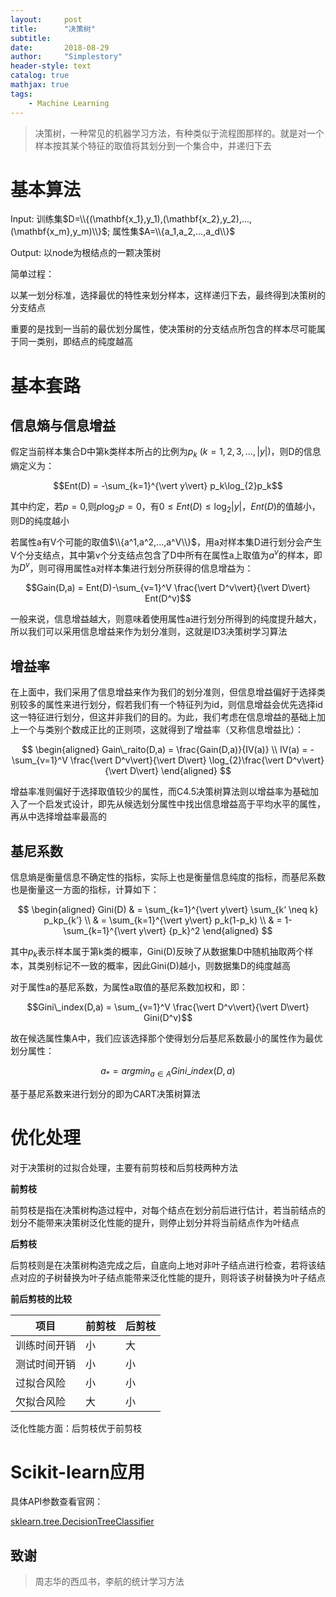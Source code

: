 ```yaml
---
layout:     post
title:      "决策树"
subtitle:   
date:       2018-08-29
author:     "Simplestory"
header-style: text
catalog: true
mathjax: true
tags:
    - Machine Learning
---
```


>决策树，一种常见的机器学习方法，有种类似于流程图那样的。就是对一个样本按其某个特征的取值将其划分到一个集合中，并递归下去

# 基本算法

Input: 训练集$D=\\{(\mathbf{x_1},y_1),(\mathbf{x_2},y_2),...,(\mathbf{x_m},y_m)\\}$;
属性集$A=\\{a_1,a_2,...,a_d\\}$

Output: 以node为根结点的一颗决策树

简单过程：

以某一划分标准，选择最优的特性来划分样本，这样递归下去，最终得到决策树的分支结点

重要的是找到一当前的最优划分属性，使决策树的分支结点所包含的样本尽可能属于同一类别，即结点的纯度越高

# 基本套路

## 信息熵与信息增益

假定当前样本集合D中第k类样本所占的比例为$p_k \ (k=1,2,3,...,\vert y\vert)$，则D的信息熵定义为：

$$Ent(D) = -\sum_{k=1}^{\vert y\vert} p_k\log_{2}p_k$$

其中约定，若$p=0$,则$p\log_{2}p = 0$，有$0 \le Ent(D) \le \log_{2}\vert y\vert$，$Ent(D)$的值越小，则D的纯度越小

若属性a有V个可能的取值$\\{a^1,a^2,...,a^V\\}$，用a对样本集D进行划分会产生V个分支结点，其中第v个分支结点包含了D中所有在属性a上取值为$a^v$的样本，即为$D^v$，则可得用属性a对样本集进行划分所获得的信息增益为：

$$Gain(D,a) = Ent(D)-\sum_{v=1}^V \frac{\vert D^v\vert}{\vert D\vert} Ent(D^v)$$

一般来说，信息增益越大，则意味着使用属性a进行划分所得到的纯度提升越大，所以我们可以采用信息增益来作为划分准则，这就是ID3决策树学习算法

## 增益率

在上面中，我们采用了信息增益来作为我们的划分准则，但信息增益偏好于选择类别较多的属性来进行划分，假若我们有一个特征列为id，则信息增益会优先选择id这一特征进行划分，但这并非我们的目的。为此，我们考虑在信息增益的基础上加上一个与类别个数成正比的正则项，这就得到了增益率（又称信息增益比）：

$$
\begin{aligned}
Gain\_raito(D,a) = \frac{Gain(D,a)}{IV(a)}  \\
IV(a) = -\sum_{v=1}^V \frac{\vert D^v\vert}{\vert D\vert} \log_{2}\frac{\vert D^v\vert}{\vert D\vert}
\end{aligned}
$$

增益率准则偏好于选择取值较少的属性，而C4.5决策树算法则以增益率为基础加入了一个启发式设计，即先从候选划分属性中找出信息增益高于平均水平的属性，再从中选择增益率最高的

## 基尼系数

信息熵是衡量信息不确定性的指标，实际上也是衡量信息纯度的指标，而基尼系数也是衡量这一方面的指标，计算如下：

$$
\begin{aligned}
Gini(D) & = \sum_{k=1}^{\vert y\vert} \sum_{k‘ \neq k} p_kp_{k’}  \\
& = \sum_{k=1}^{\vert y\vert} p_k(1-p_k)  \\
& = 1-\sum_{k=1}^{\vert y\vert} {p_k}^2
\end{aligned}
$$

其中$p_k$表示样本属于第k类的概率，Gini(D)反映了从数据集D中随机抽取两个样本，其类别标记不一致的概率，因此Gini(D)越小，则数据集D的纯度越高

对于属性a的基尼系数，为属性a取值的基尼系数加权和，即：

$$Gini\_index(D,a) = \sum_{v=1}^V \frac{\vert D^v\vert}{\vert D\vert} Gini(D^v)$$

故在候选属性集A中，我们应该选择那个使得划分后基尼系数最小的属性作为最优划分属性：

$$a_* = argmin_{a \in A} Gini\_index(D,a)$$

基于基尼系数来进行划分的即为CART决策树算法

# 优化处理

对于决策树的过拟合处理，主要有前剪枝和后剪枝两种方法

**前剪枝**

前剪枝是指在决策树构造过程中，对每个结点在划分前后进行估计，若当前结点的划分不能带来决策树泛化性能的提升，则停止划分并将当前结点作为叶结点

**后剪枝**

后剪枝则是在决策树构造完成之后，自底向上地对非叶子结点进行检查，若将该结点对应的子树替换为叶子结点能带来泛化性能的提升，则将该子树替换为叶子结点

**前后剪枝的比较**

项目|前剪枝 |后剪枝
---|----|-----
训练时间开销|小|大
测试时间开销|小|小
过拟合风险|小|小
欠拟合风险|大|小

泛化性能方面：后剪枝优于前剪枝

# Scikit-learn应用

具体API参数查看官网：

[sklearn.tree.DecisionTreeClassifier](http://scikit-learn.org/stable/modules/generated/sklearn.tree.DecisionTreeClassifier.html)

## 致谢

> 周志华的西瓜书，李航的统计学习方法